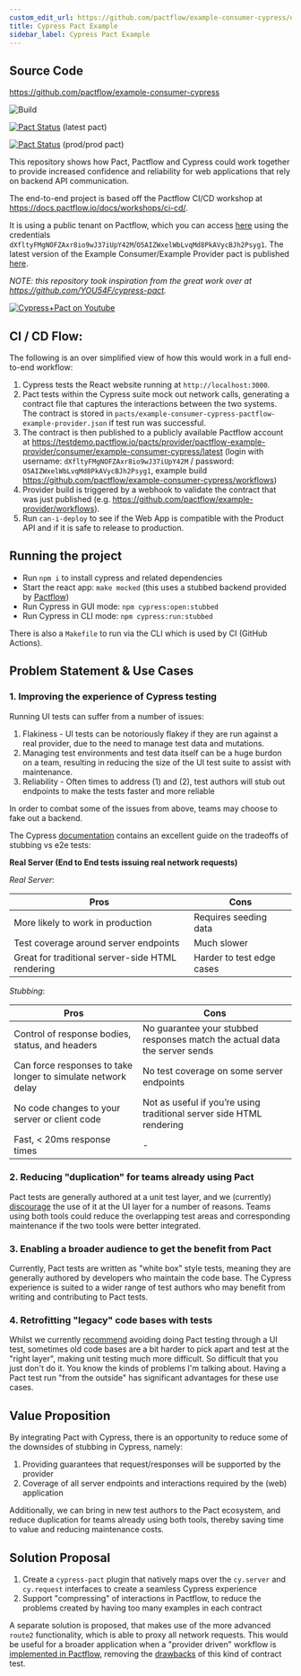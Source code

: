 ```yaml
---
custom_edit_url: https://github.com/pactflow/example-consumer-cypress/edit/master/README.md
title: Cypress Pact Example
sidebar_label: Cypress Pact Example
---
```


<!-- This file has been synced from the pactflow/example-consumer-cypress repository. Please do not edit it directly. The URL of the source file can be found in the custom_edit_url value above -->

## Source Code

https://github.com/pactflow/example-consumer-cypress


![Build](https://github.com/pactflow/example-consumer-cypress/workflows/Build/badge.svg)

[![Pact Status](https://testdemo.pactflow.io/pacts/provider/pactflow-example-provider/consumer/example-consumer-cypress/latest/badge.svg)](https://testdemo.pactflow.io/pacts/provider/pactflow-example-provider/consumer/example-consumer-cypress/latest) (latest pact)

[![Pact Status](https://testdemo.pactflow.io/pacts/provider/pactflow-example-provider/consumer/example-consumer-cypress/latest/prod/badge.svg)](https://testdemo.pactflow.io/pacts/provider/pactflow-example-provider/consumer/example-consumer-cypress/latest/prod) (prod/prod pact)

This repository shows how Pact, Pactflow and Cypress could work together to provide increased confidence and reliability for web applications that rely on backend API communication.

The end-to-end project is based off the Pactflow CI/CD workshop at https://docs.pactflow.io/docs/workshops/ci-cd/.

It is using a public tenant on Pactflow, which you can access [here](https://testdemo.pactflow.io/) using the credentials `dXfltyFMgNOFZAxr8io9wJ37iUpY42M`/`O5AIZWxelWbLvqMd8PkAVycBJh2Psyg1`. The latest version of the Example Consumer/Example Provider pact is published [here](https://testdemo.pactflow.io/pacts/provider/pactflow-example-provider/consumer/example-consumer-cypress/latest).

_NOTE: this repository took inspiration from the great work over at https://github.com/YOU54F/cypress-pact._

[![Cypress+Pact on Youtube](https://img.youtube.com/vi/jTuuYMFJBBQ/0.jpg)](https://youtu.be/jTuuYMFJBBQ)

## CI / CD Flow:

The following is an over simplified view of how this would work in a full end-to-end workflow:

1. Cypress tests the React website running at `http://localhost:3000`.
1. Pact tests within the Cypress suite mock out network calls, generating a contract file that captures the interactions between the two systems. The contract is stored in `pacts/example-consumer-cypress-pactflow-example-provider.json` if test run was successful.
2. The contract is then published to a publicly available Pactflow account at https://testdemo.pactflow.io/pacts/provider/pactflow-example-provider/consumer/example-consumer-cypress/latest (login with username: `dXfltyFMgNOFZAxr8io9wJ37iUpY42M` / password: `O5AIZWxelWbLvqMd8PkAVycBJh2Psyg1`, example build https://github.com/pactflow/example-consumer-cypress/workflows)
3. Provider build is triggered by a webhook to validate the contract that was just published (e.g. https://github.com/pactflow/example-provider/workflows).
4. Run `can-i-deploy` to see if the Web App is compatible with the Product API and if it is safe to release to production.

## Running the project

- Run `npm i` to install cypress and related dependencies
- Start the react app: `make mocked` (this uses a stubbed backend provided by [Pactflow](https://pactflow.io/features))
- Run Cypress in GUI mode: `npm cypress:open:stubbed`
- Run Cypress in CLI mode: `npm cypress:run:stubbed`

There is also a `Makefile` to run via the CLI which is used by CI (GitHub Actions).

## Problem Statement & Use Cases

### 1. Improving the experience of Cypress testing

Running UI tests can suffer from a number of issues:

1. Flakiness - UI tests can be notoriously flakey if they are run against a real provider, due to the need to manage test data and mutations.
1. Managing test environments and test data itself can be a huge burdon on a team, resulting in reducing the size of the UI test suite to assist with maintenance.
1. Reliability - Often times to address (1) and (2), test authors will stub out endpoints to make the tests faster and more reliable

In order to combat some of the issues from above, teams may choose to fake out a backend.

The Cypress [documentation](https://docs.cypress.io/guides/guides/network-requests.html#Testing-Strategies) contains an excellent guide on the tradeoffs of stubbing vs e2e tests:

**Real Server (End to End tests issuing real network requests)**

_Real Server_:

| Pros                                             | Cons                      |
| ------------------------------------------------ | ------------------------- |
| More likely to work in production                | Requires seeding data     |
| Test coverage around server endpoints            | Much slower               |
| Great for traditional server-side HTML rendering | Harder to test edge cases |

_Stubbing_:

| Pros                                                         | Cons                                                                       |
| ------------------------------------------------------------ | -------------------------------------------------------------------------- |
| Control of response bodies, status, and headers              | No guarantee your stubbed responses match the actual data the server sends |
| Can force responses to take longer to simulate network delay | No test coverage on some server endpoints                                  |
| No code changes to your server or client code                | Not as useful if you’re using traditional server side HTML rendering       |
| Fast, < 20ms response times                                  | -                                                                          |

### 2. Reducing "duplication" for teams already using Pact

Pact tests are generally authored at a unit test layer, and we (currently) [discourage](https://docs.pact.io/consumer/#avoid-using-pact-for-tests-that-involve-the-ui) the use of it at the UI layer for a number of reasons. Teams using both tools could reduce the overlapping test areas and corresponding maintenance if the two tools were better integrated.

### 3. Enabling a broader audience to get the benefit from Pact

Currently, Pact tests are written as "white box" style tests, meaning they are generally authored by developers who maintain the code base. The Cypress experience is suited to a wider range of test authors who may benefit from writing and contributing to Pact tests.

### 4. Retrofitting "legacy" code bases with tests

Whilst we currently [recommend](https://docs.pact.io/consumer/#avoid-using-pact-for-tests-that-involve-the-ui) avoiding doing Pact testing through a UI test, sometimes old code bases are a bit harder to pick apart and test at the "right layer", making unit testing much more difficult. So difficult that you just don't do it. You know the kinds of problems I'm talking about. Having a Pact test run "from the outside" has significant advantages for these use cases.

## Value Proposition

By integrating Pact with Cypress, there is an opportunity to reduce some of the downsides of stubbing in Cypress, namely:

1. Providing guarantees that request/responses will be supported by the provider
1. Coverage of all server endpoints and interactions required by the (web) application

Additionally, we can bring in new test authors to the Pact ecosystem, and reduce duplication for teams already using both tools, thereby saving time to value and reducing maintenance costs.

## Solution Proposal

1. Create a `cypress-pact` plugin that natively maps over the `cy.server` and `cy.request` interfaces to create a seamless Cypress experience
1. Support "compressing" of interactions in Pactflow, to reduce the problems created by having too many examples in each contract

A separate solution is proposed, that makes use of the more advanced `route2` functionality, which is able to proxy all network requests. This would be useful for a broader application when a "provider driven" workflow is [implemented in Pactflow](https://github.com/pactflow/roadmap/issues/4), removing the [drawbacks](https://docs.pact.io/consumer/using_pact_to_support_ui_testing/) of this kind of contract test.
